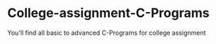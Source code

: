 # College-assignment-C-Programs
You'll find all basic to advanced C-Programs for college assignment
